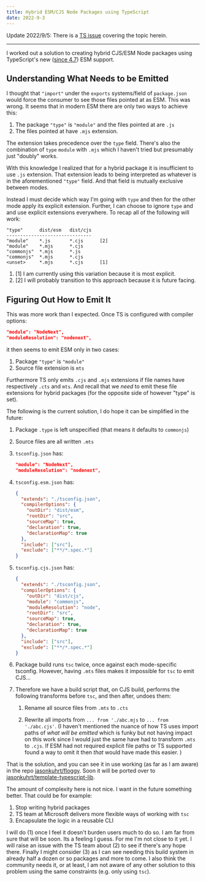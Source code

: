 ```yaml
---
title: Hybrid ESM/CJS Node Packages using TypeScript
date: 2022-9-3
---
```


Update 2022/9/5: There is a [TS issue](https://github.com/microsoft/TypeScript/issues/46786#issuecomment-1237243821) covering the topic herein.

---

I worked out a solution to creating hybrid CJS/ESM Node packages using TypeScript's new ([since 4.7](https://www.typescriptlang.org/docs/handbook/release-notes/typescript-4-7.html#ecmascript-module-support-in-nodejs)) ESM support.

## Understanding What Needs to be Emitted

I thought that `"import"` under the `exports` systems/field of `package.json` would force the consumer to see those files pointed at as ESM. This was wrong. It seems that in modern ESM there are only two ways to achieve this:

1. The package `"type"` is `"module"` and the files pointed at are `.js`
2. The files pointed at have `.mjs` extension.

The extension takes precedence over the `type` field. There's also the combination of `type` `module` with `.mjs` which I haven't tried but presumably just "doubly" works.

With this knowledge I realized that for a hybrid package it is insufficient to use `.js` extension. That extension leads to being interpreted as whatever is in the aforementioned `"type"` field. And that field is mutually exclusive between modes.

Instead I must decide which way I'm going with `type` and then for the other mode apply its explicit extension. Further, I can choose to ignore `type` and and use explicit extensions everywhere. To recap all of the following will work:

```
"type"      dist/esm   dist/cjs
-------------------------------
"module"    *.js       *.cjs      [2]
"module"    *.mjs      *.cjs
"commonjs"  *.mjs      *.js
"commonjs"  *.mjs      *.cjs
<unset>     *.mjs      *.cjs      [1]
```

1. [1] I am currently using this variation because it is most explicit.
2. [2] I will probably transition to this approach because it is future facing.

## Figuring Out How to Emit It

This was more work than I expected. Once TS is configured with compiler options:

```json
"module": "NodeNext",
"moduleResolution": "nodenext",
```

it then seems to emit ESM only in two cases:

1. Package `"type"` is `"module"`
2. Source file extension is `mts`

Furthermore TS only emits `.cjs` and `.mjs` extensions if file names have respectively `.cts` and `mts`. And recall that we _need_ to emit these file extensions for hybrid packages (for the opposite side of however "type" is set).

The following is the current solution, I do hope it can be simplified in the future:

1. Package `.type` is left unspecified (that means it defaults to `commonjs`)
1. Source files are all written `.mts`
1. `tsconfig.json` has:

   ```json
   "module": "NodeNext",
   "moduleResolution": "nodenext",
   ```

1. `tsconfig.esm.json` has:

   ```json
   {
     "extends": "./tsconfig.json",
     "compilerOptions": {
       "outDir": "dist/esm",
       "rootDir": "src",
       "sourceMap": true,
       "declaration": true,
       "declarationMap": true
     },
     "include": ["src"],
     "exclude": ["**/*.spec.*"]
   }
   ```

1. `tsconfig.cjs.json` has:

   ```json
   {
     "extends": "./tsconfig.json",
     "compilerOptions": {
       "outDir": "dist/cjs",
       "module": "commonjs",
       "moduleResolution": "node",
       "rootDir": "src",
       "sourceMap": true,
       "declaration": true,
       "declarationMap": true
     },
     "include": ["src"],
     "exclude": ["**/*.spec.*"]
   }
   ```

1. Package build runs `tsc` twice, once against each mode-specific tsconfig. However, having `.mts` files makes it impossible for `tsc` to emit CJS...

1. Therefore we have a build script that, on CJS build, performs the following transforms before `tsc`, and then after, undoes them:

   1. Rename all source files from `.mts` to `.cts`

   1. Rewrite all imports from `... from './abc.mjs` to `... from './abc.cjs'`. (I haven't mentioned the nuance of how TS uses import paths of _what will be emitted_ which is funky but not having impact on this work since I would just the same have had to transform `.mts` to `.cjs`. If ESM had not required explicit file paths or TS supported found a way to omit it then _that_ would have made this easier. )

That is the solution, and you can see it in use working (as far as I am aware) in the repo [jasonkuhrt/floggy](https://github.com/jasonkuhrt/floggy). Soon it will be ported over to [jasonkuhrt/template-typescript-lib](https://github.com/jasonkuhrt/template-typescript-lib).

The amount of complexity here is not nice. I want in the future something better. That could be for example:

1. Stop writing hybrid packages
2. TS team at Microsoft delivers more flexible ways of working with `tsc`
3. Encapsulate the logic in a reusable CLI

I will do (1) once I feel it doesn't burden users much to do so. I am far from sure that will be soon. Its a feeling I guess. For me I'm not close to it yet. I will raise an issue with the TS team about (2) to see if there's any hope there. Finally I might consider (3) as I can see needing this build system in already half a dozen or so packages and more to come. I also think the community needs it, or at least, I am not aware of any other solution to this problem using the same constraints (e.g. only using `tsc`).
